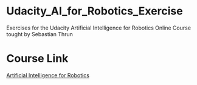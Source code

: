 # Udacity_AI_for_Robotics_Exercise
Exercises for the Udacity Artificial Intelligence for Robotics Online Course tought by Sebastian Thrun

# Course Link
[Artificial Intelligence for Robotics](https://cn.udacity.com/course/artificial-intelligence-for-robotics--cs373 "Artificial Intelligence for Robotics")
